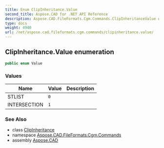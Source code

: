 ```yaml
---
title: Enum ClipInheritance.Value
second_title: Aspose.CAD for .NET API Reference
description: Aspose.CAD.FileFormats.Cgm.Commands.ClipInheritanceValue enum. 
type: docs
weight: 4940
url: /net/aspose.cad.fileformats.cgm.commands/clipinheritance.value/
---
```

## ClipInheritance.Value enumeration

```csharp
public enum Value
```

### Values

| Name | Value | Description |
| --- | --- | --- |
| STLIST | `0` |  |
| INTERSECTION | `1` |  |

### See Also

* class [ClipInheritance](../clipinheritance/)
* namespace [Aspose.CAD.FileFormats.Cgm.Commands](../../aspose.cad.fileformats.cgm.commands/)
* assembly [Aspose.CAD](../../)


